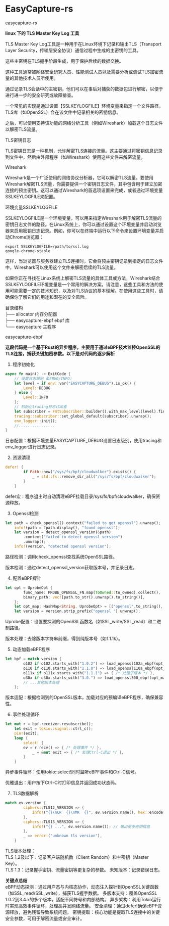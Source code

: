 # EasyCapture-rs    

easycapture-rs  

**linux 下的 TLS Master Key Log 工具**  

TLS Master Key Log工具是一种用于在Linux环境下记录和输出TLS（Transport Layer Security，传输层安全协议）通信过程中生成的主密钥的工具。    

这些主密钥在TLS握手阶段生成，用于保护后续的数据交换。     

这种工具通常被网络安全研究人员、性能测试人员以及需要分析或调试TLS加密流量的其他技术人员所使用。     

通过记录TLS会话中的主密钥，他们可以在事后对捕获的数据包进行解密，以便于进行进一步的安全研究或故障排查。 

一个常见的实现是通过设置【SSLKEYLOGFILE】环境变量来指定一个文件路径，TLS库（如OpenSSL）会在该文件中记录相关的密钥信息。     

之后，可以使用支持该功能的网络分析工具（例如Wireshark）加载这个日志文件以解密TLS流量。  

TLS密钥日志

TLS密钥日志是一种机制，允许解密TLS连接的流量。这主要通过将密钥信息记录到文件中，然后由外部程序（如Wireshark）使用这些文件来解密流量。

Wireshark   

Wireshark是一个广泛使用的网络协议分析器，它可以解密TLS流量。要使用Wireshark解密TLS流量，你需要提供一个密钥日志文件，其中包含用于建立加密连接的预主密钥。这可以通过Wireshark的首选项设置来完成，或者通过环境变量SSLKEYLOGFILE来配置。

环境变量SSLKEYLOGFILE   

SSLKEYLOGFILE是一个环境变量，可以用来指定Wireshark用于解密TLS流量的密钥日志文件的路径。在Linux系统上，你可以通过设置这个环境变量并启动浏览器来启用密钥日志记录。例如，你可以在终端中运行以下命令来设置环境变量并启动Chrome浏览器：  

```shell
export SSLKEYLOGFILE=/path/to/ssl.log   
google-chrome-stable
```

这样，当浏览器与服务器建立TLS连接时，它会将预主密钥记录到指定的日志文件中，Wireshark可以使用这个文件来解密后续的TLS流量。

如果你正在寻找在Linux系统上解密TLS流量的具体工具或方法，Wireshark结合SSLKEYLOGFILE环境变量是一个常用的解决方案。请注意，这些工具和方法的使用可能需要一定的技术知识，以及对TLS协议的基本理解。在使用这些工具时，请确保你了解它们的用途和潜在的安全风险。

目录结构    
├── allocator 内存分配器    
├── easycapture-ebpf ebpf 库    
└── easycapture 主程序  

easycapture-ebpf    

**这段代码是一个基于Rust的异步程序，主要用于通过eBPF技术监控OpenSSL的TLS连接，捕获关键加密参数。以下是对代码的逐步解析**    

1. 程序初始化
```rust
async fn main() -> ExitCode {
    // 设置日志级别（DEBUG/INFO）
    let level = if env::var("EASYCAPTURE_DEBUG").is_ok() {
        Level::DEBUG
    } else {
        Level::INFO
    };
    // 初始化tracing日志订阅者
    let subscriber = FmtSubscriber::builder().with_max_level(level).finish();
    tracing::subscriber::set_global_default(subscriber).unwrap();
    env_logger::init();
    //................
}
```
日志配置：根据环境变量EASYCAPTURE_DEBUG设置日志级别，使用tracing和env_logger进行日志记录。  

2.  资源清理    

```rust
defer! {
        if Path::new("/sys/fs/bpf/cloudwalker").exists() {
            _ = std::fs::remove_dir_all("/sys/fs/bpf/cloudwalker");
        }
    }
``` 
defer宏：程序退出时自动清理eBPF挂载目录/sys/fs/bpf/cloudwalker，确保资源释放。  

3.  Openssl检测 

```rust
let path = check_openssl().context("failed to get openssl").unwrap();
    info!(path = ?path.display(), "found openssl");
    let version = detect_openssl_version(&path)
        .context("failed to detect openssl version")
        .unwrap();
    info!(version, "detected openssl version");
``` 

路径检测：调用check_openssl查找系统OpenSSL路径。    

版本检测：通过detect_openssl_version获取版本号，并记录日志。        

4. 配置eBPF探针 

```rust
let opt = UprobeOpt {
        func_name: PROBE_OPENSSL_FN.map(ToOwned::to_owned).collect(),
        binary_path: vec![path.to_str().unwrap().to_string()],
    };
    let opt_map: HashMap<String, UprobeOpt> = [("openssl".to_string(), opt)].into();
    let version = version.strip_prefix("openssl ").unwrap();
``` 

Uprobe配置：设置要探测的OpenSSL函数名（如SSL_write/SSL_read）和二进制路径。 

版本处理：去除版本字符串前缀，得到纯版本号（如1.1.1k）。    

5. 动态加载eBPF程序 

```rust
let bpf = match version {
        o102 if o102.starts_with("1.0.2") => load_openssl102a_ebpf(opt_map).unwrap(),
        o110 if o110.starts_with("1.1.0") => load_openssl110a_ebpf(opt_map).unwrap(),
        o111x if o111x.starts_with("1.1.1") => { /* 处理子版本 */ },
        o30x if o30x.starts_with("3.0.") => load_openssl300_ebpf(opt_map).unwrap(),
        // ...其他版本处理
    };
```

版本适配：根据检测到的OpenSSL版本，加载对应的预编译eBPF程序，确保兼容性。   

6. 事件处理循环 

```rust
let mut r = bpf.receiver.resubscribe();
    let exit = tokio::signal::ctrl_c();
    pin!(exit);
    loop {
        select! {
        ev = r.recv() => { /* 处理事件 */ },
            _ = &mut exit => { /* 处理Ctrl-C退出 */ },
        }
    }
``` 

异步事件循环：使用tokio::select!同时监听eBPF事件和Ctrl-C信号。  

优雅退出：用户按下Ctrl-C时打印信息并返回成功状态码。    

7. TLS数据解析     

```rust
match ev.version {
        ciphers::TLS12_VERSION => {
            info!("{}\nCR  {}\nMK  {}", ev.version.name(), hex::encode(ev.client_random), hex::encode(ev.master_key));
        },
        ciphers::TLS13_VERSION => {
            info!("{} ...", ev.version.name()); // 输出更多密钥信息
        },
        _ => error!("unknown tls version"),
    }
``` 
TLS版本处理：   
TLS 1.2及以下：记录客户端随机数（Client Random）和主密钥（Master Key）。    
TLS 1.3：记录握手密钥、流量密钥等更复杂的参数。 
未知版本：记录错误日志。    

**关键点总结**  
eBPF动态探测：通过用户态与内核态协作，动态注入探针到OpenSSL关键函数（如SSL_read/SSL_write），捕获TLS握手数据。
多版本支持：覆盖OpenSSL 1.0.2到3.4.x的多个版本，适配不同符号和内部结构。
异步架构：利用Tokio运行时实现高效事件循环，处理高并发网络流量。
安全清理：通过defer!确保eBPF资源释放，避免残留导致系统问题。
密钥提取：核心功能是提取TLS连接中的关键安全参数，可用于解密流量或安全审计。

